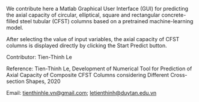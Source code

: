 We contribute here a Matlab Graphical User Interface (GUI) for predicting the axial capacity of circular, elliptical, square and rectangular concrete-filled steel tubular (CFST) columns based on a pretrained machine-learning model.

After selecting the value of input variables, the axial capacity of CFST columns is displayed directly by clicking the Start Predict button.

Contributor: Tien-Thinh Le

Reference: Tien-Thinh Le, Development of Numerical Tool for Prediction of Axial Capacity of Composite CFST Columns considering Different Cross-section Shapes, 2020

Email: tienthinhle.vn@gmail.com; letienthinh@duytan.edu.vn
